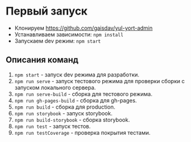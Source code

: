 # Первый запуск

- Клонируем https://github.com/gaisdav/yul-yort-admin
- Устанавливаем зависимости: `npm install`
- Запускаем dev режим: `npm start`

## Описания команд

1. `npm start` - запуск dev режима для разработки.
2. `npm run serve` - запуск тестового режима для проверки сборки с запуском локального сервера.
3. `npm run serve-build` - сборка для тестового режима.
4. `npm run gh-pages-build` - сборка для gh-pages.
5. `npm run build` - сборка для production.
6. `npm run storybook` - запуск storybook.
7. `npm run build-storybook` - сборка storybook.
8. `npm run test` - запуск тестов.
9. `npm run testCoverage` - проверка покрытия тестами.

